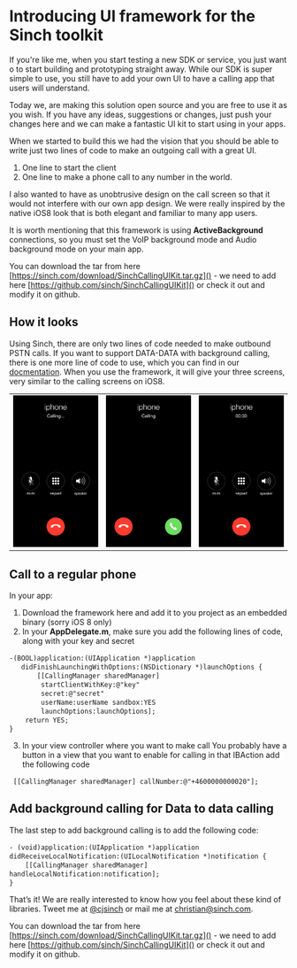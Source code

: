 # Introducing UI framework for the Sinch toolkit
If you're like me, when you start testing a new SDK or service, you just want o to start building and prototyping straight away. While our SDK is super simple to use, you still have to add your own UI to have a calling app that users will understand. 

Today we, are making this solution open source and you are free to use it as you wish. If you have any ideas, suggestions or changes, just push your changes here and we can make a fantastic UI kit to start using in your apps.

When we started to build this we had the vision that you should be able to write just two lines of code to make an outgoing call with a great UI. 

1. One line to start the client  
2. One line to make a phone call to any number in the world.

I also wanted to have as unobtrusive design on the call screen so that it would not interfere with our own app design. We were really inspired by the native iOS8 look that is both elegant and familiar to many app users. 

It is worth mentioning that this framework is using **ActiveBackground** connections, so you must set the VoIP background mode and Audio background mode on your main app.

You can download the tar from here [https://sinch.com/download/SinchCallingUIKit.tar.gz]() - we need to add here [https://github.com/sinch/SinchCallingUIKit]()
or check it out and modify it on github. 

## How it looks
Using Sinch, there are only two lines of code needed to make outbound PSTN calls. If you want to support DATA-DATA with background calling, there is one more line of code to use, which you can find in our [docmentation](https://www.sinch.com/docs/ios/user-guide/#calling). When you use the framework, it will give your three screens, very similar to the calling screens on iOS8.

<table>
<tr>
<td>
<img src="Images/calling.png"> 
</td>
<td>
<img src="Images/incomming.png">
</td>
<td>
<img src="Images/incall.png">
</tr>
</table>

## Call to a regular phone

In your app:

1. Download the framework here and add it to you project as an embedded binary (sorry iOS 8 only)
2. In your **AppDelegate.m**, make sure you add the following lines of code, along with your key and secret
 
``` 
-(BOOL)application:(UIApplication *)application 
   didFinishLaunchingWithOptions:(NSDictionary *)launchOptions {
       [[CallingManager sharedManager]
        startClientWithKey:@"key"
        secret:@"secret"
        userName:userName sandbox:YES
        launchOptions:launchOptions];
    return YES;
}
```

3. In your view controller where you want to make call 
You probably have a button in a view that you want to enable for calling in that IBAction add the following code

```
 [[CallingManager sharedManager] callNumber:@"+4600000000020"];
```

## Add background calling for Data to data calling

The last step to add background calling is to add the following code:

```
- (void)application:(UIApplication *)application didReceiveLocalNotification:(UILocalNotification *)notification {
    [[CallingManager sharedManager] handleLocalNotification:notification];
}
```  

That’s it! We are really interested to know how you feel about these kind of libraries. Tweet me at [@cjsinch](https://twitter.com/cjsinch) or mail me at [christian@sinch.com](mailto:christian@sinch.com).
 
You can download the tar from here [https://sinch.com/download/SinchCallingUIKit.tar.gz]() - we need to add here [https://github.com/sinch/SinchCallingUIKit]()
or check it out and modify it on github. 

